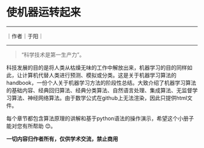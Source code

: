 # 使机器运转起来

***
｜作者｜于阳｜
***

> “科学技术是第一生产力”。

科技发展的目的是将人类从枯燥无味的工作中解放出来，机器学习的目的同样如此，让计算机代替人类进行预测、模拟或分类。这是关于机器学习算法的handbook，一份个人关于机器学习方法的阶段性总结。大致介绍了机器学习算法的基础内容、经典回归算法、经典分类算法、自然语言处理、集成算法、无监督学习算法、神经网络算法。由于数学公式在github上无法渲染，因此只提供html文件。

每个章节都包含算法原理的讲解和基于python语法的操作演示，希望这个小册子能对您有所帮助 :blush:。​

**一切内容归作者所有，仅供学术交流，禁止商用**
